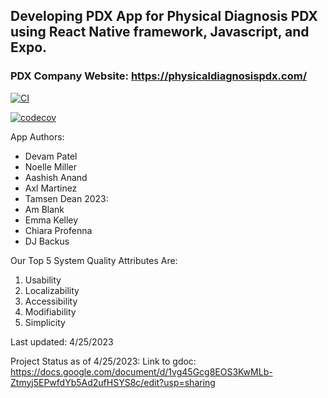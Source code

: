 ## Developing PDX App for Physical Diagnosis PDX using React Native framework, Javascript, and Expo.

### PDX Company Website: https://physicaldiagnosispdx.com/

[![CI](https://github.com/upcs/cs341-spring-2022-diagnosis/actions/workflows/main.yml/badge.svg?branch=master&event=push)](https://github.com/upcs/cs341-spring-2022-diagnosis/actions/workflows/main.yml)

[![codecov](https://codecov.io/gh/upcs/cs341-spring-2022-diagnosis/branch/master/graph/badge.svg?token=3RL7cVKmmv)](https://codecov.io/gh/upcs/cs341-spring-2022-diagnosis)

App Authors: 
- Devam Patel
- Noelle Miller
- Aashish Anand
- Axl Martinez 
- Tamsen Dean
2023:
- Am Blank
- Emma Kelley
- Chiara Profenna
- DJ Backus

Our Top 5 System Quality Attributes Are:
1) Usability
2) Localizability 
3) Accessibility
4) Modifiability
5) Simplicity

Last updated: 4/25/2023

Project Status as of 4/25/2023:
Link to gdoc: https://docs.google.com/document/d/1vg45Gcg8EOS3KwMLb-Ztmyj5EPwfdYb5Ad2ufHSYS8c/edit?usp=sharing





